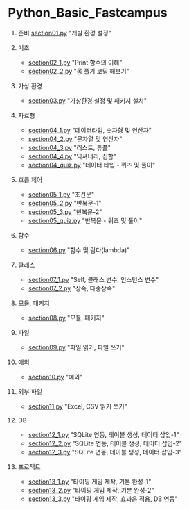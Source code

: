 # Python_Basic_Fastcampus

1. 준비
   [section01.py](./Python_Basic_Fastcampus/section01.py) "개발 환경 설정"

2. 기초

   - [section02_1.py](./Python_Basic_Fastcampus/section02_1.py) "Print 함수의 이해"
   - [section02_2.py](./Python_Basic_Fastcampus/section02_2.py) "몸 풀기 코딩 해보기"

3. 가상 환경

   - [section03.py](./Python_Basic_Fastcampus/section03.py) "가상환경 설정 및 패키지 설치"

4. 자료형

   - [section04_1.py](./Python_Basic_Fastcampus/section04_1.py) "데이터타입, 숫자형 및 연산자"
   - [section04_2.py](./Python_Basic_Fastcampus/section04_2.py) "문자열 및 연산자"
   - [section04_3.py](./Python_Basic_Fastcampus/section04_3.py) "리스트, 튜플"
   - [section04_4.py](./Python_Basic_Fastcampus/section04_4.py) "딕셔너리, 집합"
   - [section04_quiz.py](./Python_Basic_Fastcampus/section04_quiz.py) "데이터 타입 - 퀴즈 및 풀이"

5. 흐름 제어

   - [section05_1.py](./Python_Basic_Fastcampus/section05_1.py) "조건문"
   - [section05_2.py](./Python_Basic_Fastcampus/section05_2.py) "반복문-1"
   - [section05_3.py](./Python_Basic_Fastcampus/section05_3.py) "반복문-2"
   - [section05_quiz.py](./Python_Basic_Fastcampus/section05_quiz.py) "반복문 - 퀴즈 및 풀이"

6. 함수

   - [section06.py](./Python_Basic_Fastcampus/section06.py) "함수 및 람다(lambda)"

7. 클래스

   - [section07_1.py](./Python_Basic_Fastcampus/section07_1.py) "Self, 클래스 변수, 인스턴스 변수"
   - [section07_2.py](./Python_Basic_Fastcampus/section07_2.py) "상속, 다중상속"

8. 모듈, 패키지

   - [section08.py](./Python_Basic_Fastcampus/section08.py) "모듈, 패키지"

9. 파일

   - [section09.py](./Python_Basic_Fastcampus/section09.py) "파일 읽기, 파일 쓰기"

10. 예외

    - [section10.py](./Python_Basic_Fastcampus/section10.py) "예외"

11. 외부 파일

    - [section11.py](./Python_Basic_Fastcampus/section11.py) "Excel, CSV 읽기 쓰기"

12. DB

    - [section12_1.py](./Python_Basic_Fastcampus/section12_1.py) "SQLite 연동, 테이블 생성, 데이터 삽입-1"
    - [section12_2.py](./Python_Basic_Fastcampus/section12_2.py) "SQLite 연동, 테이블 생성, 데이터 삽입-2"
    - [section12_3.py](./Python_Basic_Fastcampus/section12_3.py) "SQLite 연동, 테이블 생성, 데이터 삽입-3"

13. 프로젝트

    - [section13_1.py](./Python_Basic_Fastcampus/section13_1.py) "타이핑 게임 제작, 기본 완성-1"
    - [section13_2.py](./Python_Basic_Fastcampus/section13_2.py) "타이핑 게임 제작, 기본 완성-2"
    - [section13_3.py](./Python_Basic_Fastcampus/section13_3.py) "타이핑 게임 제작, 효과음 적용, DB 연동"
